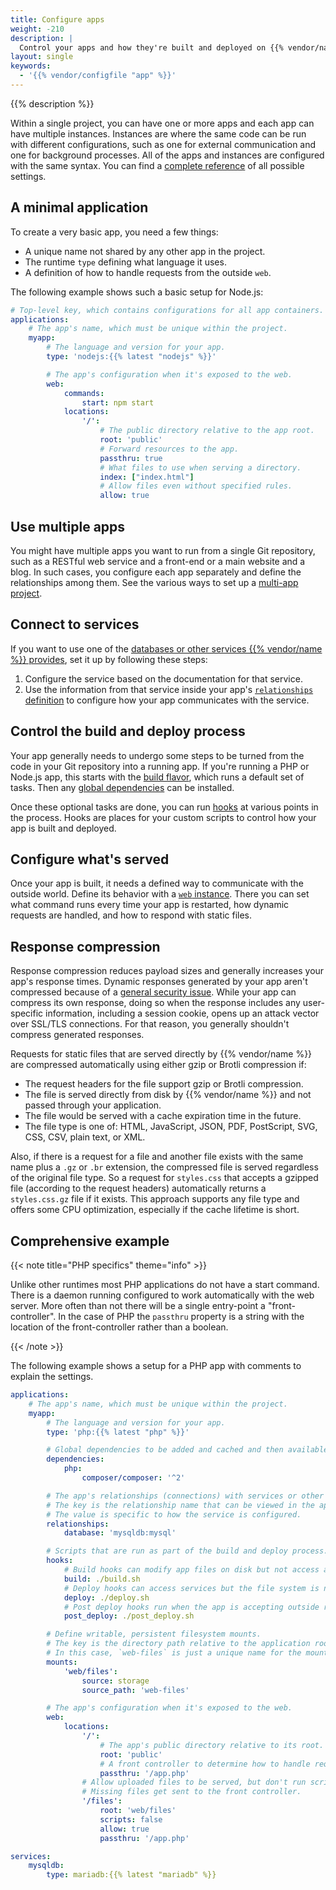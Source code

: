 ```yaml
---
title: Configure apps
weight: -210
description: |
  Control your apps and how they're built and deployed on {{% vendor/name %}} with YAML configuration.
layout: single
keywords:
  - '{{% vendor/configfile "app" %}}'
---
```


{{% description %}}

Within a single project, you can have one or more apps and each app can have multiple instances.
Instances are where the same code can be run with different configurations,
such as one for external communication and one for background processes.
All of the apps and instances are configured with the same syntax.
You can find a [complete reference](/create-apps/app-reference/images/builtin-image.md) of all possible settings.

## A minimal application

To create a very basic app, you need a few things:

* A unique name not shared by any other app in the project.
* The runtime `type` defining what language it uses.
* A definition of how to handle requests from the outside `web`.

The following example shows such a basic setup for Node.js:

```yaml {configFile="app"}
# Top-level key, which contains configurations for all app containers.
applications:
    # The app's name, which must be unique within the project.
    myapp:
        # The language and version for your app.
        type: 'nodejs:{{% latest "nodejs" %}}'

        # The app's configuration when it's exposed to the web.
        web:
            commands:
                start: npm start
            locations:
                '/':
                    # The public directory relative to the app root.
                    root: 'public'
                    # Forward resources to the app.
                    passthru: true
                    # What files to use when serving a directory.
                    index: ["index.html"]
                    # Allow files even without specified rules.
                    allow: true
```

## Use multiple apps

You might have multiple apps you want to run from a single Git repository,
such as a RESTful web service and a front-end or a main website and a blog.
In such cases, you configure each app separately and define the relationships among them.
See the various ways to set up a [multi-app project](./multi-app/_index.md).

## Connect to services

If you want to use one of the [databases or other services {{% vendor/name %}} provides](../add-services/_index.md),
set it up by following these steps:

1. Configure the service based on the documentation for that service.
1. Use the information from that service inside your app's [`relationships` definition](/create-apps/app-reference/images/builtin-image.md#relationships)
   to configure how your app communicates with the service.

## Control the build and deploy process

Your app generally needs to undergo some steps to be turned from the code in your Git repository into a running app.
If you're running a PHP or Node.js app, this starts with the [build flavor](/create-apps/app-reference/images/builtin-image.md#build),
which runs a default set of tasks.
Then any [global dependencies](/create-apps/app-reference/images/builtin-image.md#dependencies) can be installed.

Once these optional tasks are done, you can run [hooks](./hooks/_index.md) at various points in the process.
Hooks are places for your custom scripts to control how your app is built and deployed.

## Configure what's served

Once your app is built, it needs a defined way to communicate with the outside world.
Define its behavior with a [`web` instance](/create-apps/app-reference/images/builtin-image.md#web).
There you can set what command runs every time your app is restarted,
how dynamic requests are handled, and how to respond with static files.

## Response compression

Response compression reduces payload sizes and generally increases your app's response times.
Dynamic responses generated by your app aren't compressed because of a [general security issue](https://en.wikipedia.org/wiki/BREACH).
While your app can compress its own response,
doing so when the response includes any user-specific information, including a session cookie,
opens up an attack vector over SSL/TLS connections.
For that reason, you generally shouldn't compress generated responses.

Requests for static files that are served directly by {{% vendor/name %}} are compressed automatically
using either gzip or Brotli compression if:

* The request headers for the file support gzip or Brotli compression.
* The file is served directly from disk by {{% vendor/name %}} and not passed through your application.
* The file would be served with a cache expiration time in the future.
* The file type is one of: HTML, JavaScript, JSON, PDF, PostScript, SVG, CSS, CSV, plain text, or XML.

Also, if there is a request for a file and another file exists with the same name plus a `.gz` or `.br` extension,
the compressed file is served regardless of the original file type.
So a request for `styles.css` that accepts a gzipped file (according to the request headers)
automatically returns a `styles.css.gz` file if it exists.
This approach supports any file type and offers some CPU optimization, especially if the cache lifetime is short.

## Comprehensive example

{{< note title="PHP specifics" theme="info" >}}

Unlike other runtimes most PHP applications do not have a start command. There is a daemon running configured to work automatically with the web server. More often than not there will be a single entry-point a "front-controller". In the case of PHP the `passthru` property is a string with the location of the front-controller rather than a boolean.

{{< /note >}}

The following example shows a setup for a PHP app with comments to explain the settings.

```yaml {configFile="app"}
applications:
    # The app's name, which must be unique within the project.
    myapp:
        # The language and version for your app.
        type: 'php:{{% latest "php" %}}'

        # Global dependencies to be added and cached and then available as commands.
        dependencies:
            php:
                composer/composer: '^2'

        # The app's relationships (connections) with services or other applications.
        # The key is the relationship name that can be viewed in the app.
        # The value is specific to how the service is configured.
        relationships:
            database: 'mysqldb:mysql'

        # Scripts that are run as part of the build and deploy process.
        hooks:
            # Build hooks can modify app files on disk but not access any services like databases.
            build: ./build.sh
            # Deploy hooks can access services but the file system is now read-only.
            deploy: ./deploy.sh
            # Post deploy hooks run when the app is accepting outside requests.
            post_deploy: ./post_deploy.sh

        # Define writable, persistent filesystem mounts.
        # The key is the directory path relative to the application root.
        # In this case, `web-files` is just a unique name for the mount.
        mounts:
            'web/files':
                source: storage
                source_path: 'web-files'

        # The app's configuration when it's exposed to the web.
        web:
            locations:
                '/':
                    # The app's public directory relative to its root.
                    root: 'public'
                    # A front controller to determine how to handle requests.
                    passthru: '/app.php'
                # Allow uploaded files to be served, but don't run scripts.
                # Missing files get sent to the front controller.
                '/files':
                    root: 'web/files'
                    scripts: false
                    allow: true
                    passthru: '/app.php'

services:
    mysqldb:
        type: mariadb:{{% latest "mariadb" %}}
